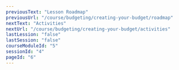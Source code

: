```yaml
---
previousText: "Lesson Roadmap"
previousUrl: "/course/budgeting/creating-your-budget/roadmap"
nextText: "Activities"
nextUrl: "/course/budgeting/creating-your-budget/activities"
lastLession: "false"
lastSession: "false"
courseModuleId: "5"
sessionId: "4"
pageId: "6"
---
```




